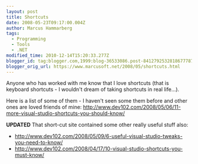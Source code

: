 ```yaml
---
layout: post
title: Shortcuts
date: 2008-05-23T09:17:00.004Z
author: Marcus Hammarberg
tags:
  - Programming
  - Tools
  - .NET
modified_time: 2010-12-14T15:20:33.277Z
blogger_id: tag:blogger.com,1999:blog-36533086.post-8412792532818677787
blogger_orig_url: https://www.marcusoft.net/2008/05/shortcuts.html
---
```


Anyone who has worked with me know that I love shortcuts (that is keyboard shortcuts - I wouldn't dream of taking shortcuts in real life...).

Here is a list of some of them - I haven't seen some them before and other ones are loved friends of mine: <http://www.dev102.com/2008/05/06/11-more-visual-studio-shortcuts-you-should-know/>

**UPDATED** That short-cut site contained some other really useful stuff also:

- <http://www.dev102.com/2008/05/09/6-useful-visual-studio-tweaks-you-need-to-know/>
- <http://www.dev102.com/2008/04/17/10-visual-studio-shortcuts-you-must-know/>
